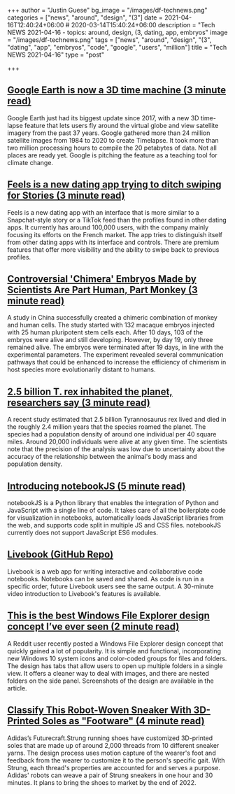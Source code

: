 +++
author = "Justin Guese"
bg_image = "/images/df-technews.png"
categories = ["news", "around", "design", "(3"]
date = 2021-04-16T12:40:24+06:00 # 2020-03-14T15:40:24+06:00
description = "Tech NEWS 2021-04-16 - topics: around, design, (3, dating, app, embryos"
image = "/images/df-technews.png"
tags = ["news", "around", "design", "(3", "dating", "app", "embryos", "code", "google", "users", "million"]
title = "Tech NEWS 2021-04-16"
type = "post"

+++

## [Google Earth is now a 3D time machine (3 minute read)](https://arstechnica.com/gadgets/2021/04/google-earth-is-now-a-3d-time-machine/)

Google Earth just had its biggest update since 2017, with a new 3D time-lapse feature that lets users fly around the virtual globe and view satellite imagery from the past 37 years. Google gathered more than 24 million satellite images from 1984 to 2020 to create Timelapse. It took more than two million processing hours to compile the 20 petabytes of data. Not all places are ready yet. Google is pitching the feature as a teaching tool for climate change.

## [Feels is a new dating app trying to ditch swiping for Stories (3 minute read)](https://www.theverge.com/2021/4/15/22385868/feels-dating-app-swiping-snapchat-stories)

Feels is a new dating app with an interface that is more similar to a Snapchat-style story or a TikTok feed than the profiles found in other dating apps. It currently has around 100,000 users, with the company mainly focusing its efforts on the French market. The app tries to distinguish itself from other dating apps with its interface and controls. There are premium features that offer more visibility and the ability to swipe back to previous profiles.

## [Controversial 'Chimera' Embryos Made by Scientists Are Part Human, Part Monkey (3 minute read)](https://www.sciencealert.com/controversial-chimera-embryos-made-by-scientists-are-part-human-part-monkey)

A study in China successfully created a chimeric combination of monkey and human cells. The study started with 132 macaque embryos injected with 25 human pluripotent stem cells each. After 10 days, 103 of the embryos were alive and still developing. However, by day 19, only three remained alive. The embryos were terminated after 19 days, in line with the experimental parameters. The experiment revealed several communication pathways that could be enhanced to increase the efficiency of chimerism in host species more evolutionarily distant to humans.

## [2.5 billion T. rex inhabited the planet, researchers say (3 minute read)](https://www.axios.com/t-rex-billion-dinosaur-population-estimates-study-bbee965b-268c-4afc-9dc7-f9f9901ab080.html)

A recent study estimated that 2.5 billion Tyrannosaurus rex lived and died in the roughly 2.4 million years that the species roamed the planet. The species had a population density of around one individual per 40 square miles. Around 20,000 individuals were alive at any given time. The scientists note that the precision of the analysis was low due to uncertainty about the accuracy of the relationship between the animal's body mass and population density.

## [Introducing notebookJS (5 minute read)](https://towardsdatascience.com/introducing-notebookjs-seamless-integration-between-python-and-javascript-in-computational-e654ec3fbd18)

notebookJS is a Python library that enables the integration of Python and JavaScript with a single line of code. It takes care of all the boilerplate code for visualization in notebooks, automatically loads JavaScript libraries from the web, and supports code split in multiple JS and CSS files. notebookJS currently does not support JavaScript ES6 modules.

## [Livebook (GitHub Repo)](https://github.com/elixir-nx/livebook)

Livebook is a web app for writing interactive and collaborative code notebooks. Notebooks can be saved and shared. As code is run in a specific order, future Livebook users see the same output. A 30-minute video introduction to Livebook's features is available.

## [This is the best Windows File Explorer design concept I’ve ever seen (2 minute read)](https://www.theverge.com/2021/4/15/22385247/windows-file-explorer-design-concept-tabs-nested-folders)

A Reddit user recently posted a Windows File Explorer design concept that quickly gained a lot of popularity. It is simple and functional, incorporating new Windows 10 system icons and color-coded groups for files and folders. The design has tabs that allow users to open up multiple folders in a single view. It offers a cleaner way to deal with images, and there are nested folders on the side panel. Screenshots of the design are available in the article.

## [Classify This Robot-Woven Sneaker With 3D-Printed Soles as "Footware" (4 minute read)](https://spectrum.ieee.org/tech-talk/robotics/industrial-robots/adidas-futurecraft-3d-printed-robot-woven-sneaker)

Adidas’s Futurecraft.Strung running shoes have customized 3D-printed soles that are made up of around 2,000 threads from 10 different sneaker yarns. The design process uses motion capture of the wearer's foot and feedback from the wearer to customize it to the person's specific gait. With Strung, each thread's properties are accounted for and serves a purpose. Adidas' robots can weave a pair of Strung sneakers in one hour and 30 minutes. It plans to bring the shoes to market by the end of 2022.

